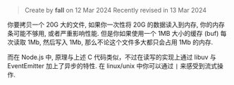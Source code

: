 > Create by **fall** on 12 Mar 2024
> Recently revised in 13 Mar 2024

你要拷贝一个 20G 大的文件, 如果你一次性将 20G 的数据读入到内存, 你的内存条可能不够用,  或者严重影响性能. 但是你如果使用一个 1MB 大小的缓存 (buf) 每次读取 1Mb, 然后写入 1Mb, 那么不论这个文件多大都只会占用  1Mb 的内存.

而在 Node.js 中, 原理与上述 C 代码类似，不过在读写的实现上通过 libuv 与 EventEmitter 加上了异步的特性. 在 linux/unix 中你可以通过 `|` 来感受到流式操作.